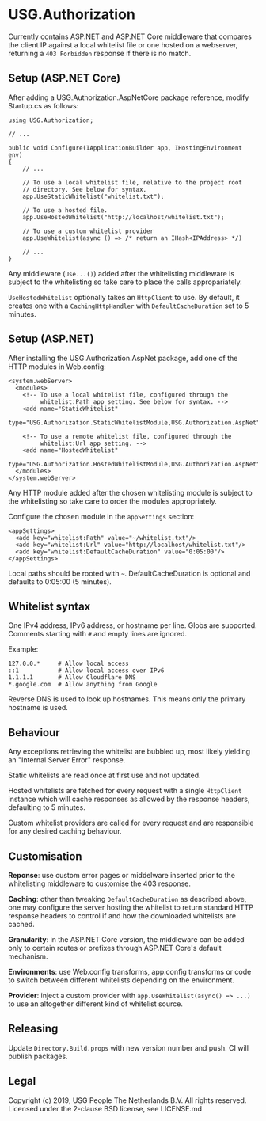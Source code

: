 USG.Authorization
=================
Currently contains ASP.NET and ASP.NET Core middleware that compares the
client IP against a local whitelist file or one hosted on a webserver,
returning a `403 Forbidden` response if there is no match.

Setup (ASP.NET Core)
--------------------
After adding a USG.Authorization.AspNetCore package reference, modify Startup.cs
as follows:

    using USG.Authorization;

    // ...

    public void Configure(IApplicationBuilder app, IHostingEnvironment env)
    {
        // ...

        // To use a local whitelist file, relative to the project root
        // directory. See below for syntax.
        app.UseStaticWhitelist("whitelist.txt");

        // To use a hosted file.
        app.UseHostedWhitelist("http://localhost/whitelist.txt");

        // To use a custom whitelist provider
        app.UseWhitelist(async () => /* return an IHash<IPAddress> */)

        // ...
    }

Any middleware (`Use...()`) added after the whitelisting middleware is subject
to the whitelisting so take care to place the calls appropariately.

`UseHostedWhitelist` optionally takes an `HttpClient` to use. By default, it
creates one with a `CachingHttpHandler` with `DefaultCacheDuration` set to 5
minutes.

Setup (ASP.NET)
---------------
After installing the USG.Authorization.AspNet package, add one of the HTTP modules
in Web.config:

    <system.webServer>
      <modules>
        <!-- To use a local whitelist file, configured through the
             whitelist:Path app setting. See below for syntax. -->
        <add name="StaticWhitelist"
             type="USG.Authorization.StaticWhitelistModule,USG.Authorization.AspNet"/>

        <!-- To use a remote whitelist file, configured through the
             whitelist:Url app setting. -->
        <add name="HostedWhitelist"
             type="USG.Authorization.HostedWhitelistModule,USG.Authorization.AspNet"/>
      </modules>
    </system.webServer>

Any HTTP module added after the chosen whitelisting module is subject to the
whitelisting so take care to order the modules appropriately.

Configure the chosen module in the `appSettings` section:

    <appSettings>
      <add key="whitelist:Path" value="~/whitelist.txt"/>
      <add key="whitelist:Url" value="http://localhost/whitelist.txt"/>
      <add key="whitelist:DefaultCacheDuration" value="0:05:00"/>
    </appSettings>

Local paths should be rooted with `~`. DefaultCacheDuration is optional and
defaults to 0:05:00 (5 minutes).

Whitelist syntax
----------------
One IPv4 address, IPv6 address, or hostname per line. Globs are supported.
Comments starting with `#` and empty lines are ignored.

Example:

    127.0.0.*     # Allow local access
    ::1           # Allow local access over IPv6
    1.1.1.1       # Allow Cloudflare DNS
    *.google.com  # Allow anything from Google

Reverse DNS is used to look up hostnames. This means only the primary
hostname is used.

Behaviour
---------
Any exceptions retrieving the whitelist are bubbled up, most likely yielding an
"Internal Server Error" response.

Static whitelists are read once at first use and not updated.

Hosted whitelists are fetched for every request with a single `HttpClient`
instance which will cache responses as allowed by the response headers,
defaulting to 5 minutes.

Custom whitelist providers are called for every request and are responsible
for any desired caching behaviour.

Customisation
-------------
**Reponse**: use custom error pages or middelware inserted prior to the
whitelisting middleware to customise the 403 response.

**Caching**: other than tweaking `DefaultCacheDuration` as described above,
one may configure the server hosting the whitelist to return standard
HTTP response headers to control if and how the downloaded whitelists are
cached.

**Granularity**: in the ASP.NET Core version, the middleware can be added
only to certain routes or prefixes  through ASP.NET Core's default mechanism.

**Environments**: use Web.config transforms, app.config transforms or code to
switch between different whitelists depending on the environment.

**Provider**: inject a custom provider with `app.UseWhitelist(async() => ...)`
to use an altogether different kind of whitelist source.

Releasing
---------
Update `Directory.Build.props` with new version number and push. CI will
publish packages.

Legal
-----
Copyright (c) 2019, USG People The Netherlands B.V. All rights reserved.
Licensed under the 2-clause BSD license, see LICENSE.md
